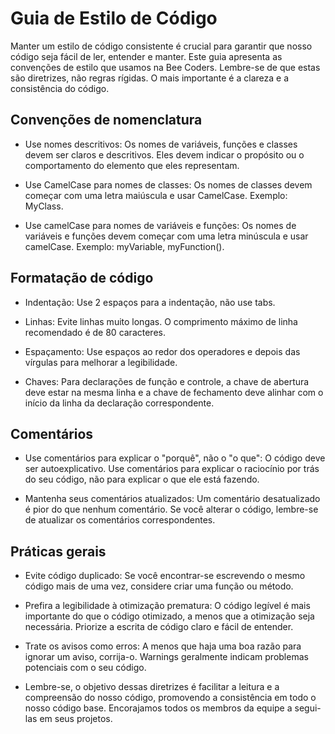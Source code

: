 # Guia de Estilo de Código
Manter um estilo de código consistente é crucial para garantir que nosso código seja fácil de ler, entender e manter. Este guia apresenta as convenções de estilo que usamos na Bee Coders. Lembre-se de que estas são diretrizes, não regras rígidas. O mais importante é a clareza e a consistência do código.

## Convenções de nomenclatura
- Use nomes descritivos: Os nomes de variáveis, funções e classes devem ser claros e descritivos. Eles devem indicar o propósito ou o comportamento do elemento que eles representam.

- Use CamelCase para nomes de classes: Os nomes de classes devem começar com uma letra maiúscula e usar CamelCase. Exemplo: MyClass.

- Use camelCase para nomes de variáveis e funções: Os nomes de variáveis e funções devem começar com uma letra minúscula e usar camelCase. Exemplo: myVariable, myFunction().

## Formatação de código
- Indentação: Use 2 espaços para a indentação, não use tabs.

- Linhas: Evite linhas muito longas. O comprimento máximo de linha recomendado é de 80 caracteres.

- Espaçamento: Use espaços ao redor dos operadores e depois das vírgulas para melhorar a legibilidade.

- Chaves: Para declarações de função e controle, a chave de abertura deve estar na mesma linha e a chave de fechamento deve alinhar com o início da linha da declaração correspondente.

## Comentários
- Use comentários para explicar o "porquê", não o "o que": O código deve ser autoexplicativo. Use comentários para explicar o raciocínio por trás do seu código, não para explicar o que ele está fazendo.

- Mantenha seus comentários atualizados: Um comentário desatualizado é pior do que nenhum comentário. Se você alterar o código, lembre-se de atualizar os comentários correspondentes.

## Práticas gerais
- Evite código duplicado: Se você encontrar-se escrevendo o mesmo código mais de uma vez, considere criar uma função ou método.

- Prefira a legibilidade à otimização prematura: O código legível é mais importante do que o código otimizado, a menos que a otimização seja necessária. Priorize a escrita de código claro e fácil de entender.

- Trate os avisos como erros: A menos que haja uma boa razão para ignorar um aviso, corrija-o. Warnings geralmente indicam problemas potenciais com o seu código.

- Lembre-se, o objetivo dessas diretrizes é facilitar a leitura e a compreensão do nosso código, promovendo a consistência em todo o nosso código base. Encorajamos todos os membros da equipe a segui-las em seus projetos.
